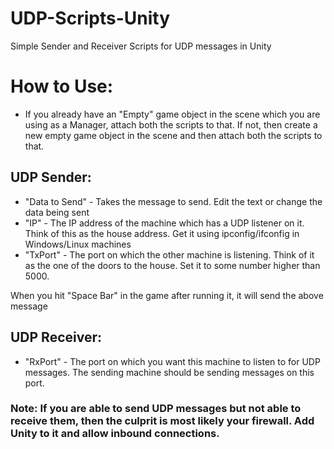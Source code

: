 # UDP-Scripts-Unity
Simple Sender and Receiver Scripts for UDP messages in Unity

# How to Use:
- If you already have an "Empty" game object in the scene which you are using as a Manager, attach both the scripts to that. If not, then create a new empty game object in the scene and then attach both the scripts to that.

## UDP Sender:
- "Data to Send" - Takes the message to send. Edit the text or change the data being sent
- "IP" - The IP address of the machine which has a UDP listener on it. Think of this as the house address. Get it using ipconfig/ifconfig in Windows/Linux machines
- "TxPort" - The port on which the other machine is listening. Think of it as the one of the doors to the house. Set it to some number higher than 5000.

When you hit "Space Bar" in the game after running it, it will send the above message

## UDP Receiver:
- "RxPort" - The port on which you want this machine to listen to for UDP messages. The sending machine should be sending messages on this port.


### Note: If you are able to send UDP messages but not able to receive them, then the culprit is most likely your firewall. Add Unity to it and allow inbound connections.
